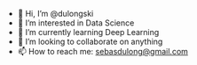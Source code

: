 - 👋 Hi, I’m @dulongski
- 👀 I’m interested in Data Science
- 🌱 I’m currently learning Deep Learning
- 💞️ I’m looking to collaborate on anything
- 📫 How to reach me: sebasdulong@gmail.com

<!---
dulongski/dulongski is a ✨ special ✨ repository because its `README.md` (this file) appears on your GitHub profile.
You can click the Preview link to take a look at your changes.
--->

